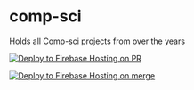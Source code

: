 # comp-sci
Holds all Comp-sci projects from over the years

[![Deploy to Firebase Hosting on PR](https://github.com/LeaderbotX400/comp-sci/actions/workflows/firebase-hosting-pull-request.yml/badge.svg?branch=main)](https://github.com/LeaderbotX400/comp-sci/actions/workflows/firebase-hosting-pull-request.yml)

[![Deploy to Firebase Hosting on merge](https://github.com/LeaderbotX400/comp-sci/actions/workflows/firebase-hosting-merge.yml/badge.svg?branch=main)](https://github.com/LeaderbotX400/comp-sci/actions/workflows/firebase-hosting-merge.yml)
